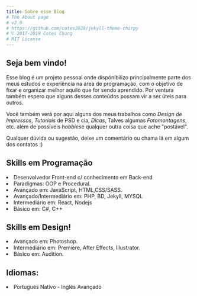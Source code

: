 ```yaml
---
title: Sobre esse Blog
# The About page
# v2.0
# https://github.com/cotes2020/jekyll-theme-chirpy
# © 2017-2019 Cotes Chung
# MIT License
---
```


<div id='page_about'>
<h2 >Seja bem vindo!</h2>
<p>Esse blog é um projeto pessoal onde dispónibilizo
principalmente parte dos meus estudos e experiência na area de programação, com o objetivo de fixar e organizar melhor aquilo que for sendo aprendido. Por ventura também espero que alguns desses conteúdos possam vir a ser úteis para outros.</p>

<p>
Você também verá por aqui alguns dos meus trabalhos como <em>Design de Impressos</em>, <em>Tutoriais</em> de PSD e cia, <em>Dicas</em>, Talves algumas <em>Fotomontagens</em>, etc. além de possiveis <em>hobbies</em>e qualquer outra coisa que ache "postável".

Qualquer dúvida ou sugestão, deixe um comentário ou chama lá em algum dos contatos :)

</p>
<h2>Skills em Programação</h2>
<li>Desenvolvedor <span>Front-end</span> c/ conhecimento em <span>Back-end</span> </li>

<li>Paradigmas: <span>OOP</span> e <span>Procedural</span>.</li>
<li>Avançado em:  <span>JavaScript</span>, <span>HTML</span>,<span>CSS/SASS</span>.</li>

<li>Avançado/Intermediário em:  <span>PHP</span>, <span>BD</span>, <span>Jekyll</span>,  <span>MYSQL</span></li>
<li>
Intermediário em: <span>React</span>, <span>Nodejs</span> 
</li>
<li>Básico em: <span>C#</span>, <span>C++</span> </li>

<h2>Skills em Design!</h2>
<li>Avançado em: <span>Photoshop</span>.</li>
<li>Intermediário em: <span>Premiere</span>, <span>After Effects</span>, <span>Illustrator</span>.
<li>Básico em: <span>Audition</span>.
</li>
<h2>Idiomas:</h2>
<li>
Português Nativo - <span>Inglês Avançado</span></li>
